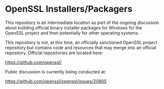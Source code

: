 OpenSSL Installers/Packagers
============================

This repository is an intermediate location as part of the ongoing discussion about building official binary installer packages for Windows for the OpenSSL project and then potentially for other operating systems.

This repository is not, at this time, an officially sanctioned OpenSSL project repository but contains code and resources that may merge into an official repository.  Official repositories are located here:

https://github.com/openssl/

Public discussion is currently being conducted at:

https://github.com/openssl/openssl/issues/20865

